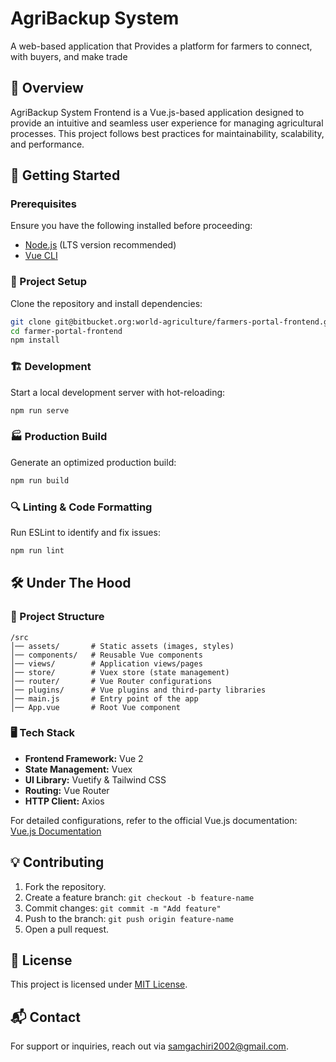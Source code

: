 # AgriBackup System 
 A web-based application that Provides a platform for farmers to connect, with buyers, and make trade  

## 📌 Overview
AgriBackup System Frontend is a Vue.js-based application designed to provide an intuitive and seamless user experience for managing agricultural processes. This project follows best practices for maintainability, scalability, and performance.

## 🚀 Getting Started

### Prerequisites
Ensure you have the following installed before proceeding:
- [Node.js](https://nodejs.org/) (LTS version recommended)
- [Vue CLI](https://cli.vuejs.org/)

### 🔧 Project Setup
Clone the repository and install dependencies:

```sh
git clone git@bitbucket.org:world-agriculture/farmers-portal-frontend.git
cd farmer-portal-frontend
npm install
```

### 🏗 Development
Start a local development server with hot-reloading:

```sh
npm run serve
```

### 🏭 Production Build
Generate an optimized production build:

```sh
npm run build
```

### 🔍 Linting & Code Formatting
Run ESLint to identify and fix issues:

```sh
npm run lint
```

## 🛠️ Under The Hood

### 📂 Project Structure
```
/src
│── assets/       # Static assets (images, styles)
│── components/   # Reusable Vue components
│── views/        # Application views/pages
│── store/        # Vuex store (state management)
│── router/       # Vue Router configurations
│── plugins/      # Vue plugins and third-party libraries
│── main.js       # Entry point of the app
│── App.vue       # Root Vue component
```

### 🖥️ Tech Stack
- **Frontend Framework:** Vue 2
- **State Management:** Vuex 
- **UI Library:** Vuetify & Tailwind CSS
- **Routing:** Vue Router
- **HTTP Client:** Axios

For detailed configurations, refer to the official Vue.js documentation:  
[Vue.js Documentation](https://vuejs.org/)


## 💡 Contributing
1. Fork the repository.
2. Create a feature branch: `git checkout -b feature-name`
3. Commit changes: `git commit -m "Add feature"`
4. Push to the branch: `git push origin feature-name`
5. Open a pull request.

## 📜 License
This project is licensed under [MIT License](LICENSE).

## 📬 Contact
For support or inquiries, reach out via [samgachiri2002@gmail.com](mailto:samgachiri2002@gmail.com).  
